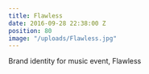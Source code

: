 ```yaml
---
title: Flawless
date: 2016-09-28 22:38:00 Z
position: 80
image: "/uploads/Flawless.jpg"
---
```


Brand identity for music event, Flawless